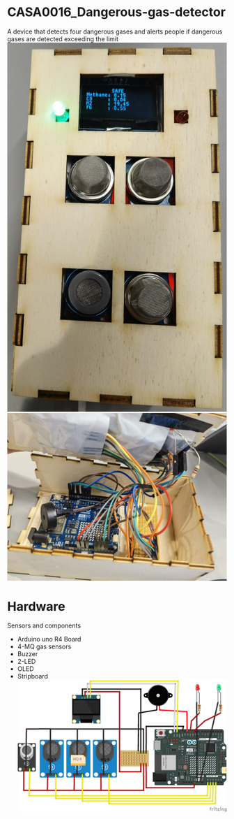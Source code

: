 # CASA0016_Dangerous-gas-detector
A device that detects four dangerous gases and alerts people if dangerous gases are detected exceeding the limit  
![Image text](https://github.com/ChaceHH-H/Image/blob/main/%E5%BE%AE%E4%BF%A1%E5%9B%BE%E7%89%87_20231212162756.jpg) 
![Image text](https://github.com/ChaceHH-H/Image/blob/main/%E5%BE%AE%E4%BF%A1%E5%9B%BE%E7%89%87_20231212162749.jpg) 

# Hardware  

Sensors and components  
- Arduino uno R4 Board
- 4-MQ gas sensors
- Buzzer
- 2-LED
- OLED
- Stripboard
![Image text](https://github.com/ChaceHH-H/Image/blob/main/Dangerous%20gas.png) 

